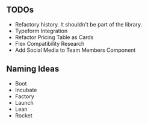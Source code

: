 ## TODOs

- Refactory history. It shouldn't be part of the library.
- Typeform Integration
- Refactor Pricing Table as Cards
- Flex Compatibility Research
- Add Social Media to Team Members Component

## Naming Ideas

- Boot
- Incubate
- Factory
- Launch
- Lean
- Rocket